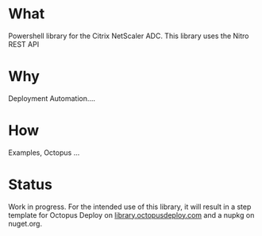 # What #
Powershell library for the Citrix NetScaler ADC. This library uses the Nitro REST API

# Why #
Deployment Automation....

# How #
Examples, Octopus ...

# Status #
Work in progress. For the intended use of this library, it will result in a step template for Octopus Deploy on [library.octopusdeploy.com](http://library.octopusdeploy.com) and a nupkg on nuget.org.
